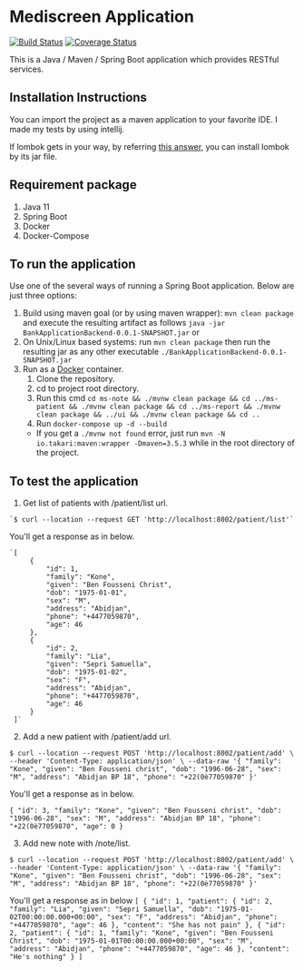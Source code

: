 # Mediscreen Application

[![Build Status](https://travis-ci.org/mertakdut/Spring-Boot-Sample-Project.svg?branch=master)](https://travis-ci.org/mertakdut/Spring-Boot-Sample-Project)
[![Coverage Status](https://coveralls.io/repos/github/mertakdut/Spring-Boot-Sample-Project/badge.svg?branch=master)](https://coveralls.io/github/mertakdut/Spring-Boot-Sample-Project?branch=master)

This is a Java / Maven / Spring Boot application which provides RESTful services.

## Installation Instructions
  You can import the project as a maven application to your favorite IDE. I made my tests by using intellij.
  
  If lombok gets in your way, by referring [this answer](https://stackoverflow.com/a/22332248/4130569), you can install lombok by its jar file.

## Requirement package
1. Java 11
2. Spring Boot
3. Docker 
4. Docker-Compose

## To run the application
Use one of the several ways of running a Spring Boot application. Below are just three options:

1. Build using maven goal (or by using maven wrapper): `mvn clean package` and execute the resulting artifact as follows `java -jar BankApplicationBackend-0.0.1-SNAPSHOT.jar` or
2. On Unix/Linux based systems: run `mvn clean package` then run the resulting jar as any other executable `./BankApplicationBackend-0.0.1-SNAPSHOT.jar`
3. Run as a [Docker](https://www.docker.com/) container.  
    1) Clone the repository.
    2) cd to project root directory.
    3) Run this cmd `cd ms-note && ./mvnw clean package && cd ../ms-patient && ./mvnw clean package && cd ../ms-report && ./mvnw clean package && ../ui && ./mvnw clean package && cd ..`
    4) Run `docker-compose up -d --build`
      * If you get a `./mvnw not found` error, just run `mvn -N io.takari:maven:wrapper -Dmaven=3.5.3` while in the root directory of the project.

## To test the application
  1. Get list of patients with /patient/list url.
  
    `$ curl --location --request GET 'http://localhost:8002/patient/list'`
  You'll get a response as in below.
  
    `[
         {
             "id": 1,
             "family": "Kone",
             "given": "Ben Fousseni Christ",
             "dob": "1975-01-01",
             "sex": "M",
             "address": "Abidjan",
             "phone": "+4477059870",
             "age": 46
         },
         {
             "id": 2,
             "family": "Lia",
             "given": "Sepri Samuella",
             "dob": "1975-01-02",
             "sex": "F",
             "address": "Abidjan",
             "phone": "+4477059870",
             "age": 46
         }
     ]`
  2. Add a new patient with /patient/add url.
  
  `$ curl --location --request POST 'http://localhost:8002/patient/add' \
     --header 'Content-Type: application/json' \
     --data-raw '{
         "family": "Kone",
         "given": "Ben Fousseni christ",
         "dob": "1996-06-28",
         "sex": "M",
         "address": "Abidjan BP 18",
         "phone": "+22(0è77059870"
     }'`
  
   You'll get a response as in below.
  
  `{
       "id": 3,
       "family": "Kone",
       "given": "Ben Fousseni christ",
       "dob": "1996-06-28",
       "sex": "M",
       "address": "Abidjan BP 18",
       "phone": "+22(0è77059870",
       "age": 0
   }`
  
  3. Add new note with /note/list.

  `$ curl --location --request POST 'http://localhost:8002/patient/add' \
     --header 'Content-Type: application/json' \
     --data-raw '{
         "family": "Kone",
         "given": "Ben Fousseni christ",
         "dob": "1996-06-28",
         "sex": "M",
         "address": "Abidjan BP 18",
         "phone": "+22(0è77059870"
     }'`
     
  You'll get a response as in below
    `[
         {
             "id": 1,
             "patient": {
                 "id": 2,
                 "family": "Lia",
                 "given": "Sepri Samuella",
                 "dob": "1975-01-02T00:00:00.000+00:00",
                 "sex": "F",
                 "address": "Abidjan",
                 "phone": "+4477059870",
                 "age": 46
             },
             "content": "She has not pain"
         },
         {
             "id": 2,
             "patient": {
                 "id": 1,
                 "family": "Kone",
                 "given": "Ben Fousseni Christ",
                 "dob": "1975-01-01T00:00:00.000+00:00",
                 "sex": "M",
                 "address": "Abidjan",
                 "phone": "+4477059870",
                 "age": 46
             },
             "content": "He's nothing"
         }
     ]`

